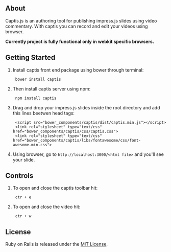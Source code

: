 ## About

Captis.js is an authoring tool for publishing impress.js slides using video commentary. With captis you can record and edit your videos using browser.

**Currently project is fully functional only in webkit specific browsers.**

## Getting Started

1. Install captis front end package using bower through terminal:

        bower install captis

2. Then install captis server using npm:

        npm install captis

3. Drag and drop your impress.js slides inside the root directory and add this lines beetwen head tags:

        <script src="bower_components/captis/dist/captis.min.js"></script>
        <link rel="stylesheet" type="text/css" href="bower_components/captis/css/captis.css">
        <link rel="stylesheet" type="text/css" href="bower_components/captis/libs/fontawesome/css/font-awesome.min.css">

4. Using browser, go to `http://localhost:3000/<html file>` and you'll see your slide.

## Controls

1. To open and close the captis toolbar hit:

        ctr + e

2. To open and close the video hit:

        ctr + w

## License

Ruby on Rails is released under the [MIT License](http://www.opensource.org/licenses/MIT).
